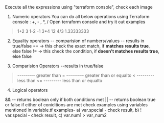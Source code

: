 Execute all the expressions using "terraform console", check each image

1) Numeric operators
You can do all below operations using Terraform console : +, - , *, /
Open terraform console and try it out
examples
> 1+2
3
> 1-2
-1
> 3*4
12
> 4/3
1.33333333
> 

2) Equality operators -- comparision of numbers/values -- results in true/false
== -> this check the exact match, if **matches results true**, else false
!= -> this check the condition, if **doesn't matches results true**, else false


3) Comparision Operators --results in true/false

>  --------- greater than
>= --------- greater than or equalto
<  --------- less than
<= --------- less than or equalto

4) Logical operators

&& -- returns boolean only if both conditions met
|| -- returns boolean true or false if either of coniditions are met
check examples using variables mentioned in variable.tf
examples- a) var.special - check result, 
          b) ! var.special - check result,
          c) var.num1 > var_num2